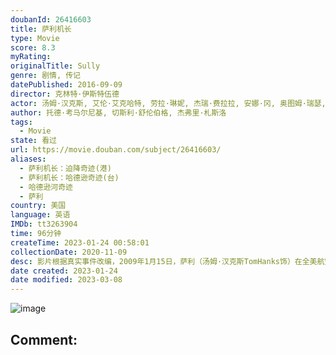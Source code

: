 ```yaml
---
doubanId: 26416603
title: 萨利机长
type: Movie
score: 8.3
myRating: 
originalTitle: Sully
genre: 剧情, 传记
datePublished: 2016-09-09
director: 克林特·伊斯特伍德
actor: 汤姆·汉克斯, 艾伦·艾克哈特, 劳拉·琳妮, 杰瑞·费拉拉, 安娜·冈, 奥图姆·瑞瑟, 霍特·麦克卡兰尼, 克里斯·鲍尔, 杰米·谢尔丹, 安·库萨克, 莫莉·哈根, 马克斯·阿德勒, 萨姆·亨廷顿, 韦恩·巴斯楚普, 维勒莉·玛哈菲, 凯蒂·柯丽克, 杰夫·科伯, 莫莉·伯纳德, 库珀·索恩顿, 维布尔·弗利茨杰拉德, 杰弗里·诺灵, 帕奇·德拉奇, 布雷特·赖斯, ·罗杰·米切尔, 罗伯特·普拉尔戈, 迈克尔·拉帕波特, 普鲁瓦·贝迪, 克里斯托弗·柯里, 因德尔·库马尔, 加里·维克斯, 特雷西·齐默, 迈克·奥麦利
author: 托德·考马尔尼基, 切斯利·舒伦伯格, 杰弗里·札斯洛
tags:
  - Movie
state: 看过
url: https://movie.douban.com/subject/26416603/
aliases:
  - 萨利机长：迫降奇迹(港)
  - 萨利机长：哈德逊奇迹(台)
  - 哈德逊河奇迹
  - 萨利
country: 美国
language: 英语
IMDb: tt3263904
time: 96分钟
createTime: 2023-01-24 00:58:01
collectionDate: 2020-11-09
desc: 影片根据真实事件改编，2009年1月15日，萨利（汤姆·汉克斯TomHanks饰）在全美航空1549号班担任机长，飞机起飞两分钟后遭到飞鸟攻击，两架发动机全部熄火，萨利决定在哈德逊河上迫降，15...
date created: 2023-01-24
date modified: 2023-03-08
---
```


![image](p2363503306.jpg)

Comment:
---
